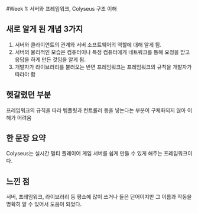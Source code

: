 #Week 1: 서버와 프레임워크, Colyseus 구조 이해

## 새로 알게 된 개념 3가지
1. 서버와 클라이언트의 관계와 서버 소프트웨어의 역할에 대해 알게 됨.
2. 서버의 물리적인 모습은 컴퓨터이나 특정 컴퓨터에게 네트워크를 통해 요청을 받고 응답을 하게 만든 것임을 알게 됨.
3. 개발자가 라이브러리를 불러오는 반면 프레임워크는 프레임워크의 규칙을 개발자가 따라야 함

## 헷갈렸던 부분
프레임워크의 규칙을 따라 템플릿과 컨트롤러 등을 넣는다는 부분이 구체화되지 않아 이해가 어려움

## 한 문장 요약
Colyseus는 실시간 멀티 플레이어 게임 서버를 쉽게 만들 수 있게 해주는 프레임워크이다.

## 느낀 점
서버, 프레임워크, 라이브러리 등 평소에 많이 쓰거나 들은 단어이지만 그 이름과 작동을 명확히 알 수 있어서 도움이 되었다.
